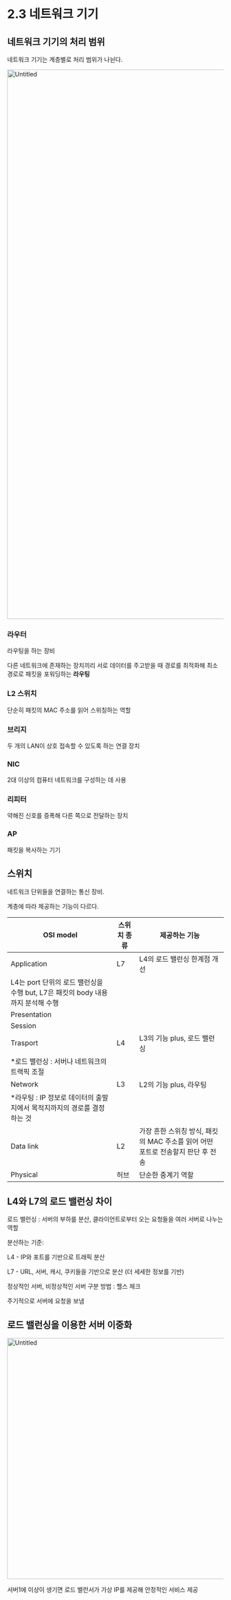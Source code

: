 # 2.3 네트워크 기기

## 네트워크 기기의 처리 범위

네트워크 기기는 계층별로 처리 범위가 나뉜다.

<img width="1277" alt="Untitled" src="https://github.com/ssafy22-cs-study/cs_study/assets/52269983/7208f034-1e33-4a3f-b7c9-deb8952fe380">

### 라우터

라우팅을 하는 장비

다른 네트워크에 존재하는 장치끼리 서로 데이터를 주고받을 때 경로를 최적화해 최소 경로로 패킷을 포워딩하는 **라우팅**

### L2 스위치

단순히 패킷의 MAC 주소를 읽어 스위칭하는 역할

### 브리지

두 개의 LAN이 상호 접속할 수 있도록 하는 연결 장치

### NIC

2대 이상의 컴퓨터 네트워크를 구성하는 데 사용

### 리피터

약해진 신호를 증폭해 다른 쪽으로 전달하는 장치

### AP

패킷을 복사하는 기기

## 스위치

네트워크 단위들을 연결하는 통신 장비.

계층에 따라 제공하는 기능이 다르다.

| OSI model | 스위치 종류 | 제공하는 기능 |
| --- | --- | --- |
| Application | L7 | L4의 로드 밸런싱 한계점 개선
L4는 port 단위의 로드 밸런싱을 수행 but, L7은 패킷의 body 내용까지 분석해 수행 |
| Presentation |  |  |
| Session |  |  |
| Trasport | L4 | L3의 기능 plus, 로드 밸런싱
*로드 밸런싱 : 서버나 네트워크의 트랙픽 조절 |
| Network | L3 | L2의 기능 plus, 라우팅
*라우팅 : IP 정보로 데이터의 출발지에서 목적지까지의 경로를 결정하는 것 |
| Data link | L2 | 가장 흔한 스위칭 방식, 패킷의 MAC 주소를 읽어 어떤 포트로 전송할지 판단 후 전송 |
| Physical | 허브 | 단순한 중계기 역할 |

## L4와 L7의 로드 밸런싱 차이

로드 밸런싱 : 서버의 부하를 분산, 클라이언트로부터 오는 요청들을 여러 서버로 나누는 역할

분산하는 기준:

L4 - IP와 포트를 기반으로 트래픽 분산

L7 - URL, 서버, 캐시, 쿠키들을 기반으로 분산 (더 세세한 정보를 기반)

정상적인 서버, 비정상적인 서버 구분 방법 : 헬스 체크

주기적으로 서버에 요청을 보냄

## 로드 밸런싱을 이용한 서버 이중화

<img width="560" alt="Untitled" src="https://github.com/ssafy22-cs-study/cs_study/assets/52269983/b51ac022-31e6-4794-9b54-e15dd7e31426">

서버1에 이상이 생기면 로드 밸런서가 가상 IP를 제공해 안정적인 서비스 제공
